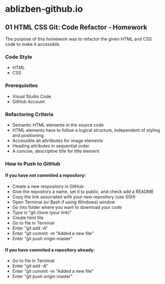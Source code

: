 # ablizben-github.io

<h2>01 HTML CSS Git: Code Refactor - Homework</h2>
The purpose of this homework was to refactor the given HTML and CSS code to make it accessible.

<h3>Code Style</h3>
<ul>
  <li>HTML</li>
  <li>CSS</li>
</ul>

<h3>Prerequisites</h3>
<ul>
  <li>Visual Studio Code</li>
  <li>GitHub Account</li>
</ul>

<h3>Refactoring Criteria</h3>
<ul>
  <li>Semantic HTML elements in the source code</li>
  <li>HTML elements have to follow a logical structure, independent of styling and positioning</li>
  <li>Accessible alt attritbutes for image elements</li>
  <li>Heading attributes in sequential order</li>
  <li>A concise, descriptive title for title element</li>
</ul>

<h3>How to Push to GitHub</h3>
<h4>If you have not commited a repository:</h4>
<ul>
  <li>Create a new respository in GitHub</li>
  <li>Give the repository a name, set it to public, and check add a README</li>
  <li>Copy the link associated with your new repository (use SSH)</li>
  <li>Open Terminal (or Bash if using Windows) window</li>
  <li>Go into folder where you want to download your code</li>
  <li>Type in "git clone (your link)"</li>
  <li>Create html file</li>
  <li>Go to file in Terminal</li>
  <li>Enter "git add -A"</li>
  <li>Enter "git commit -m "Added a new file"</li>
  <li>Enter "git push origin master"</li>
</ul>
<h4>If you have commited a repository already:</h4>
<ul>
  <li>Go to file in Terminal</li>
  <li>Enter "git add -A"</li>
  <li>Enter "git commit -m "Added a new file"</li>
  <li>Enter "git push origin master"</li>
</ul>

